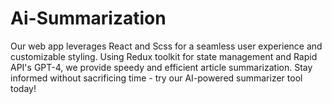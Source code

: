# Ai-Summarization
Our web app leverages React and Scss for a seamless user experience and customizable styling. Using Redux toolkit for state management and Rapid API's GPT-4, we provide speedy and efficient article summarization. Stay informed without sacrificing time - try our AI-powered summarizer tool today!
